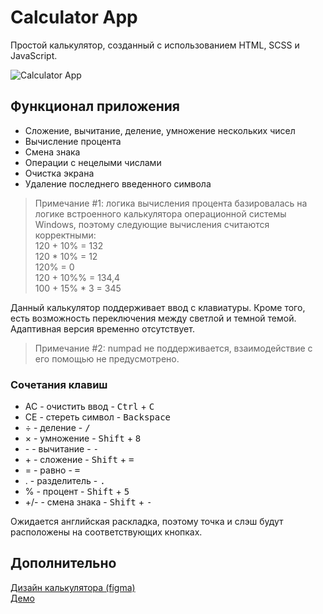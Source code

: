 # Calculator App

Простой калькулятор, созданный с использованием HTML, SCSS и JavaScript.

![Calculator App](https://user-images.githubusercontent.com/61159646/190432486-4ef2ecc9-7811-42a3-bf66-ef63ce055e73.png)

## Функционал приложения

- Сложение, вычитание, деление, умножение нескольких чисел
- Вычисление процента
- Смена знака
- Операции с нецелыми числами
- Очистка экрана
- Удаление последнего введенного символа
> Примечание #1: логика вычисления процента базировалась на логике встроенного калькулятора операционной системы Windows, поэтому следующие вычисления считаются корректными:  
> 120 + 10% = 132  
> 120 * 10% = 12  
> 120% = 0  
> 120 + 10%% = 134,4  
> 100 + 15% * 3 = 345  

Данный калькулятор поддерживает ввод с клавиатуры. Кроме того, есть возможность переключения между светлой и темной темой. Адаптивная версия временно отсутствует.
> Примечание #2: numpad не поддерживается, взаимодействие с его помощью не предусмотрено.

### Сочетания клавиш

- AC - очистить ввод - <kbd>Ctrl</kbd> + <kbd>C</kbd>
- CE - стереть символ - <kbd>Backspace</kbd>
- ÷ - деление - <kbd>/</kbd>
- × - умножение - <kbd>Shift</kbd> + <kbd>8</kbd>
- \- - вычитание - <kbd>-</kbd>
- \+ - сложение - <kbd>Shift</kbd> + <kbd>=</kbd>
- = - равно - <kbd>=</kbd>
- . - разделитель - <kbd>.</kbd>
- % - процент - <kbd>Shift</kbd> + <kbd>5</kbd>
- +/- - смена знака - <kbd>Shift</kbd> + <kbd>-</kbd>

Ожидается английская раскладка, поэтому точка и слэш будут расположены на соответствующих кнопках.

## Дополнительно

[Дизайн калькулятора (figma)](https://www.figma.com/community/file/1138972240395739631)  
[Демо](https://lunareclipse423.github.io/calculator-app/)  
